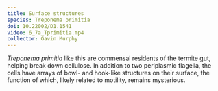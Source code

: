 ```yaml
---
title: Surface structures
species: Treponema primitia 
doi: 10.22002/D1.1541
video: 6_7a_Tprimitia.mp4
collector: Gavin Murphy
---
```


*Treponema primitia* like this are commensal residents of the termite gut, helping break down cellulose. In addition to two periplasmic flagella, the cells have arrays of bowl- and hook-like structures on their surface, the function of which, likely related to motility, remains mysterious.

